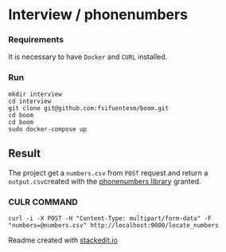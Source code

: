 # Interview / phonenumbers

### Requirements

It is necessary to have `Docker` and `CURL` installed.

### Run

```
mkdir interview
cd interview
git clone git@github.com:fsifuentesm/boom.git
cd boom
cd boom
sudo docker-compose up
```
## Result
The project get a `numbers.csv` from `POST` request and return a `output.csv`created with the [phonenumbers library](https://pypi.org/project/phonenumbers/) granted.

### CULR COMMAND
```
curl -i -X POST -H "Content-Type: multipart/form-data" -F "numbers=@numbers.csv" http://localhost:9000/locate_numbers
```

Readme created with [stackedit.io](https://stackedit.io/app#)
